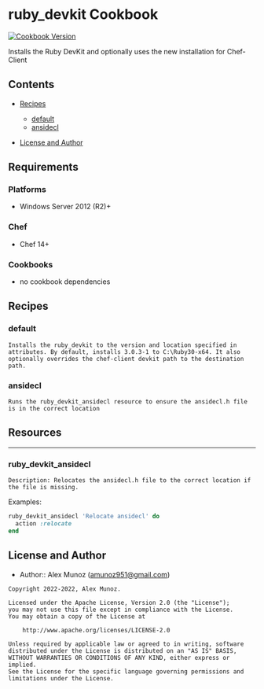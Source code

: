 # ruby_devkit Cookbook

[![Cookbook Version](https://img.shields.io/badge/cookbook-1.0.1-green.svg)](https://supermarket.chef.io/cookbooks/ruby_devkit)

Installs the Ruby DevKit and optionally uses the new installation for Chef-Client

## Contents

- [Recipes](#recipes)

  - [default](#default)
  - [ansidecl](#ansidecl)

- [License and Author](#license-and-author)

## Requirements

### Platforms

- Windows Server 2012 (R2)+

### Chef

- Chef 14+

### Cookbooks

- no cookbook dependencies

## Recipes

### default

`Installs the ruby_devkit to the version and location specified in attributes. By default, installs 3.0.3-1 to C:\Ruby30-x64. It also optionally overrides the chef-client devkit path to the destination path.`

### ansidecl

`Runs the ruby_devkit_ansidecl resource to ensure the ansidecl.h file is in the correct location`

## Resources
___
### ruby_devkit_ansidecl ###
    Description: Relocates the ansidecl.h file to the correct location if the file is missing.

Examples: <br />
```ruby
ruby_devkit_ansidecl 'Relocate ansidecl' do
  action :relocate
end
```

## License and Author

- Author:: Alex Munoz ([amunoz951@gmail.com](mailto:amunoz951@gmail.com))

```text
Copyright 2022-2022, Alex Munoz.

Licensed under the Apache License, Version 2.0 (the "License");
you may not use this file except in compliance with the License.
You may obtain a copy of the License at

    http://www.apache.org/licenses/LICENSE-2.0

Unless required by applicable law or agreed to in writing, software
distributed under the License is distributed on an "AS IS" BASIS,
WITHOUT WARRANTIES OR CONDITIONS OF ANY KIND, either express or implied.
See the License for the specific language governing permissions and
limitations under the License.
```
